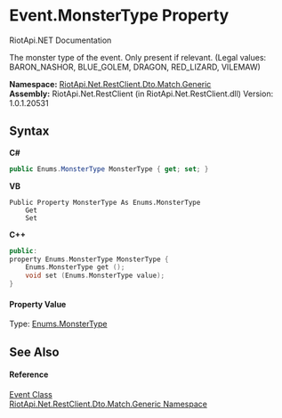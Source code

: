 # Event.MonsterType Property 
RiotApi.NET Documentation 

The monster type of the event. Only present if relevant. (Legal values: BARON_NASHOR, BLUE_GOLEM, DRAGON, RED_LIZARD, VILEMAW)

**Namespace:**&nbsp;<a href="f4767f78-ec21-8fc9-5619-34d53bfe8e2e">RiotApi.Net.RestClient.Dto.Match.Generic</a><br />**Assembly:**&nbsp;RiotApi.Net.RestClient (in RiotApi.Net.RestClient.dll) Version: 1.0.1.20531

## Syntax

**C#**<br />
``` C#
public Enums.MonsterType MonsterType { get; set; }
```

**VB**<br />
``` VB
Public Property MonsterType As Enums.MonsterType
	Get
	Set
```

**C++**<br />
``` C++
public:
property Enums.MonsterType MonsterType {
	Enums.MonsterType get ();
	void set (Enums.MonsterType value);
}
```


#### Property Value
Type: <a href="3093cf83-9151-1af8-b55e-b562dbb9d8dd">Enums.MonsterType</a>

## See Also


#### Reference
<a href="31b28275-05b4-aa9d-75cc-729c08e630a4">Event Class</a><br /><a href="f4767f78-ec21-8fc9-5619-34d53bfe8e2e">RiotApi.Net.RestClient.Dto.Match.Generic Namespace</a><br />